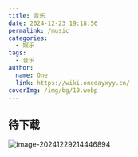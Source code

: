 ```yaml
---
title: 音乐
date: 2024-12-23 19:18:56
permalink: /music
categories:
  - 娱乐
tags:
  - 音乐
author:
  name: One
  link: https://wiki.onedayxyy.cn/
coverImg: /img/bg/10.webp
---
```




## 待下载

![image-20241229214446894](https://img.onedayxyy.cn/images/image-20241229214446894.png)
